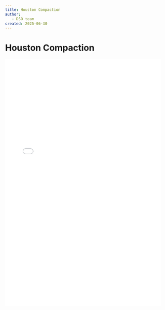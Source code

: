 ```yaml
---
title: Houston Compaction
author: 
   - DSO team
created: 2025-06-30
---
```

# Houston Compaction

<div class="map">
  <iframe width=100%, height=800, frameBorder=0 src="houston_compaction/index.html"></iframe>
</div>